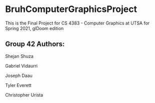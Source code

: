 # BruhComputerGraphicsProject

This is the Final Project for CS 4383 - Computer Graphics at UTSA for Spring 2021, glDoom edition

Group 42 Authors:
----------

Shejan Shuza

Gabriel Vidaurri

Joseph Daau

Tyler Everett

Christopher Urista
